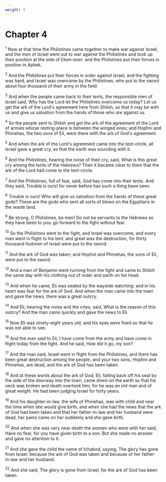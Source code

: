 ```yaml
---
weight: 4
---
```


# Chapter 4

<sup>1</sup> Now at that time the Philistines came together to make war against Israel, and the men of Israel went out to war against the Philistines and took up their position at the side of Eben-ezer: and the Philistines put their forces in position in Aphek. 

<sup>2</sup> And the Philistines put their forces in order against Israel, and the fighting was hard, and Israel was overcome by the Philistines, who put to the sword about four thousand of their army in the field. 

<sup>3</sup> And when the people came back to their tents, the responsible men of Israel said, Why has the Lord let the Philistines overcome us today? Let us get the ark of the Lord's agreement here from Shiloh, so that it may be with us and give us salvation from the hands of those who are against us. 

<sup>4</sup> So the people sent to Shiloh and got the ark of the agreement of the Lord of armies whose resting-place is between the winged ones; and Hophni and Phinehas, the two sons of Eli, were there with the ark of God's agreement. 

<sup>5</sup> And when the ark of the Lord's agreement came into the tent-circle, all Israel gave a great cry, so that the earth was sounding with it. 

<sup>6</sup> And the Philistines, hearing the noise of their cry, said, What is this great cry among the tents of the Hebrews? Then it became clear to them that the ark of the Lord had come to the tent-circle. 

<sup>7</sup> And the Philistines, full of fear, said, God has come into their tents. And they said, Trouble is ours! for never before has such a thing been seen. 

<sup>8</sup> Trouble is ours! Who will give us salvation from the hands of these great gods? These are the gods who sent all sorts of blows on the Egyptians in the waste land. 

<sup>9</sup> Be strong, O Philistines, be men! Do not be servants to the Hebrews as they have been to you: go forward to the fight without fear. 

<sup>10</sup> So the Philistines went to the fight, and Israel was overcome, and every man went in flight to his tent: and great was the destruction, for thirty thousand footmen of Israel were put to the sword. 

<sup>11</sup> And the ark of God was taken; and Hophni and Phinehas, the sons of Eli, were put to the sword. 

<sup>12</sup> And a man of Benjamin went running from the fight and came to Shiloh the same day with his clothing out of order and earth on his head. 

<sup>13</sup> And when he came, Eli was seated by the wayside watching: and in his heart was fear for the ark of God. And when the man came into the town and gave the news, there was a great outcry. 

<sup>14</sup> And Eli, hearing the noise and the cries, said, What is the reason of this outcry? And the man came quickly and gave the news to Eli. 

<sup>15</sup> Now Eli was ninety-eight years old, and his eyes were fixed so that he was not able to see. 

<sup>16</sup> And the man said to Eli, I have come from the army and have come in flight today from the fight. And he said, How did it go, my son? 

<sup>17</sup> And the man said, Israel went in flight from the Philistines, and there has been great destruction among the people, and your two sons, Hophni and Phinehas, are dead, and the ark of God has been taken. 

<sup>18</sup> And at these words about the ark of God, Eli, falling back off his seat by the side of the doorway into the town, came down on the earth so that his neck was broken and death overtook him, for he was an old man and of great weight. He had been judging Israel for forty years. 

<sup>19</sup> And his daughter-in-law, the wife of Phinehas, was with child and near the time when she would give birth; and when she had the news that the ark of God had been taken and that her father-in-law and her husband were dead, her pains came on her suddenly and she gave birth. 

<sup>20</sup> And when she was very near death the women who were with her said, Have no fear, for you have given birth to a son. But she made no answer and gave no attention to it. 

<sup>21</sup> And she gave the child the name of Ichabod, saying, The glory has gone from Israel: because the ark of God was taken and because of her father-in-law and her husband. 

<sup>22</sup> And she said, The glory is gone from Israel, for the ark of God has been taken. 


